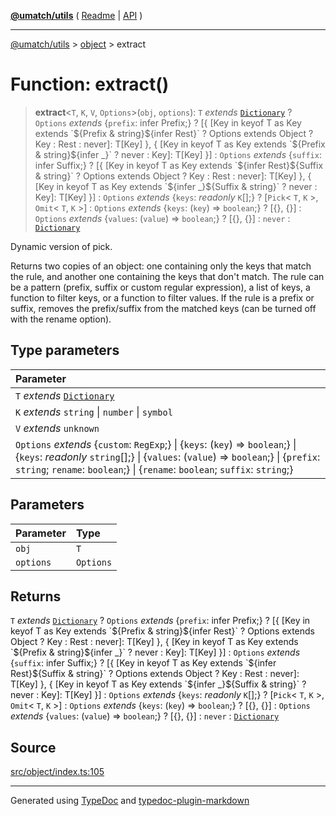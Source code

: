 [**@umatch/utils**](../../README.md) ( [Readme](../../README.md) \| [API](../../API.md) )

---

[@umatch/utils](../../API.md) > [object](../README.md) > extract

# Function: extract()

> **extract**\<`T`, `K`, `V`, `Options`\>(`obj`, `options`): `T` _extends_ [`Dictionary`](../../index/type-aliases/type-alias.Dictionary.md) ? `Options` _extends_ \{`prefix`: infer Prefix;} ? [\{ [Key in keyof T as Key extends \`$\{Prefix & string}$\{infer Rest}\` ? Options extends Object ? Key : Rest : never]: T[Key] }, \{ [Key in keyof T as Key extends \`$\{Prefix & string}$\{infer \_}\` ? never : Key]: T[Key] }] : `Options` _extends_ \{`suffix`: infer Suffix;} ? [\{ [Key in keyof T as Key extends \`$\{infer Rest}$\{Suffix & string}\` ? Options extends Object ? Key : Rest : never]: T[Key] }, \{ [Key in keyof T as Key extends \`$\{infer \_}$\{Suffix & string}\` ? never : Key]: T[Key] }] : `Options` _extends_ \{`keys`: _readonly_ `K`[];} ? [`Pick`\< `T`, `K` \>, `Omit`\< `T`, `K` \>] : `Options` _extends_ \{`keys`: (`key`) => `boolean`;} ? [\{}, \{}] : `Options` _extends_ \{`values`: (`value`) => `boolean`;} ? [\{}, \{}] : `never` : [`Dictionary`](../../index/type-aliases/type-alias.Dictionary.md)

Dynamic version of pick.

Returns two copies of an object: one containing only the keys that
match the rule, and another one containing the keys that don't
match. The rule can be a pattern (prefix, suffix or custom regular
expression), a list of keys, a function to filter keys, or a
function to filter values. If the rule is a prefix or suffix,
removes the prefix/suffix from the matched keys (can be turned off
with the rename option).

## Type parameters

| Parameter                                                                                                                                                                                                                                                 |
| :-------------------------------------------------------------------------------------------------------------------------------------------------------------------------------------------------------------------------------------------------------- |
| `T` _extends_ [`Dictionary`](../../index/type-aliases/type-alias.Dictionary.md)                                                                                                                                                                           |
| `K` _extends_ `string` \| `number` \| `symbol`                                                                                                                                                                                                            |
| `V` _extends_ `unknown`                                                                                                                                                                                                                                   |
| `Options` _extends_ \{`custom`: `RegExp`;} \| \{`keys`: (`key`) => `boolean`;} \| \{`keys`: _readonly_ `string`[];} \| \{`values`: (`value`) => `boolean`;} \| \{`prefix`: `string`; `rename`: `boolean`;} \| \{`rename`: `boolean`; `suffix`: `string`;} |

## Parameters

| Parameter | Type      |
| :-------- | :-------- |
| `obj`     | `T`       |
| `options` | `Options` |

## Returns

`T` _extends_ [`Dictionary`](../../index/type-aliases/type-alias.Dictionary.md) ? `Options` _extends_ \{`prefix`: infer Prefix;} ? [\{ [Key in keyof T as Key extends \`$\{Prefix & string}$\{infer Rest}\` ? Options extends Object ? Key : Rest : never]: T[Key] }, \{ [Key in keyof T as Key extends \`$\{Prefix & string}$\{infer \_}\` ? never : Key]: T[Key] }] : `Options` _extends_ \{`suffix`: infer Suffix;} ? [\{ [Key in keyof T as Key extends \`$\{infer Rest}$\{Suffix & string}\` ? Options extends Object ? Key : Rest : never]: T[Key] }, \{ [Key in keyof T as Key extends \`$\{infer \_}$\{Suffix & string}\` ? never : Key]: T[Key] }] : `Options` _extends_ \{`keys`: _readonly_ `K`[];} ? [`Pick`\< `T`, `K` \>, `Omit`\< `T`, `K` \>] : `Options` _extends_ \{`keys`: (`key`) => `boolean`;} ? [\{}, \{}] : `Options` _extends_ \{`values`: (`value`) => `boolean`;} ? [\{}, \{}] : `never` : [`Dictionary`](../../index/type-aliases/type-alias.Dictionary.md)

## Source

[src/object/index.ts:105](https://github.com/umatch-oficial/utils/blob/51f6213/src/object/index.ts#L105)

---

Generated using [TypeDoc](https://typedoc.org/) and [typedoc-plugin-markdown](https://www.npmjs.com/package/typedoc-plugin-markdown)

